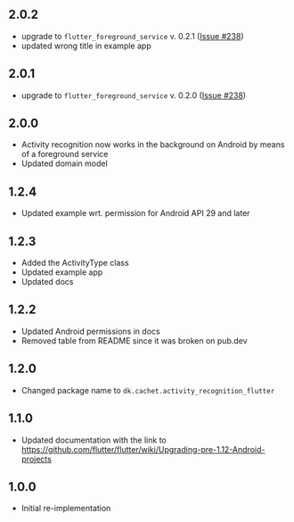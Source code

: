 ## 2.0.2
* upgrade to `flutter_foreground_service` v. 0.2.1 ([Issue #238](https://github.com/cph-cachet/flutter-plugins/issues/238))
* updated wrong title in example app

## 2.0.1
* upgrade to `flutter_foreground_service` v. 0.2.0 ([Issue #238](https://github.com/cph-cachet/flutter-plugins/issues/238))

## 2.0.0
* Activity recognition now works in the background on Android by means of a foreground service
* Updated domain model

## 1.2.4
* Updated example wrt. permission for Android API 29 and later

## 1.2.3
* Added the ActivityType class
* Updated example app
* Updated docs

## 1.2.2
* Updated Android permissions in docs  
* Removed table from README since it was broken on pub.dev

## 1.2.0
* Changed package name to `dk.cachet.activity_recognition_flutter`

## 1.1.0
* Updated documentation with the link to https://github.com/flutter/flutter/wiki/Upgrading-pre-1.12-Android-projects

## 1.0.0
* Initial re-implementation 

